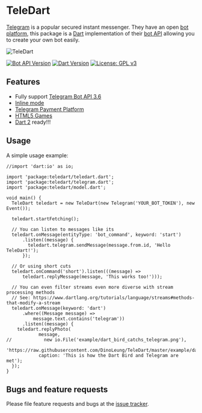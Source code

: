 # TeleDart

[Telegram](https://telegram.org/) is a popular secured instant messenger. 
They have an open [bot platform](https://telegram.org/blog/bot-revolution),
this package is a [Dart](https://www.dartlang.org/) 
implementation of their [bot API](https://core.telegram.org/bots/api)
allowing you to create your own bot easily.

![TeleDart](https://raw.githubusercontent.com/DinoLeung/TeleDart/master/example/dart_bird_catchs_telegram.svg?sanitize=true)

[![Bot API Version](https://img.shields.io/badge/Bot%20API-v3.6-blue.svg?style=flat-square)](https://core.telegram.org/bots/api)
[![Dart Version](https://img.shields.io/badge/Dart-v1.24.3-blue.svg?style=flat-square)](https://www.dartlang.org/guides/get-started)
[![License: GPL v3](https://img.shields.io/badge/License-GPL%20v3-blue.svg?style=flat-square)](https://www.gnu.org/licenses/gpl-3.0)
## Features

* Fully support [Telegram Bot API 3.6](https://core.telegram.org/bots/api#february-13-2018)
* [Inline mode](https://core.telegram.org/bots/api#inline-mode)
* [Telegram Payment Platform](https://telegram.org/blog/payments)
* [HTML5 Games](https://core.telegram.org/bots/api#games)
* [Dart 2](https://www.dartlang.org/dart-2) ready!!!

## Usage

A simple usage example:

```
//import 'dart:io' as io;

import 'package:teledart/teledart.dart';
import 'package:teledart/telegram.dart';
import 'package:teledart/model.dart';

void main() {
  TeleDart teledart = new TeleDart(new Telegram('YOUR_BOT_TOKEN'), new Event());

  teledart.startFetching();

  // You can listen to messages like its
  teledart.onMessage(entityType: 'bot_command', keyword: 'start')
      .listen((message) {
        teledart.telegram.sendMessage(message.from.id, 'Hello TeleDart!');
      });

  // Or using short cuts
  teledart.onCommand('short').listen(((message) =>
      teledart.replyMessage(message, 'This works too!')));

  // You can even filter streams even more diverse with stream processing methods
  // See: https://www.dartlang.org/tutorials/language/streams#methods-that-modify-a-stream
  teledart.onMessage(keyword: 'dart')
      .where((Message message) =>
          message.text.contains('telegram'))
      .listen((message) {
    teledart.replyPhoto(
            message,
//            new io.File('example/dart_bird_catchs_telegram.png'),
            'https://raw.githubusercontent.com/DinoLeung/TeleDart/master/example/dart_bird_catchs_telegram.png',
            caption: 'This is how the Dart Bird and Telegram are met');
  });
}

```

## Bugs and feature requests

Please file feature requests and bugs at the [issue tracker][tracker].

[tracker]: https://github.com/DinoLeung/TeleDart/issues
